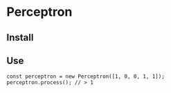 # Perceptron

## Install



## Use

```
const perceptron = new Perceptron([1, 0, 0, 1, 1]);
perceptron.process(); // > 1
```
